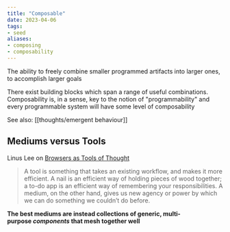 ```yaml
---
title: "Composable"
date: 2023-04-06
tags:
- seed
aliases:
- composing
- composability
---
```


The ability to freely combine smaller programmed artifacts into larger ones, to accomplish larger goals

There exist building blocks which span a range of useful combinations. Composability is, in a sense, key to the notion of "programmability" and every programmable system will have some level of composability

See also: [[thoughts/emergent behaviour]]

## Mediums versus Tools
Linus Lee on [Browsers as Tools of Thought](https://thesephist.com/posts/browser/)

> A tool is something that takes an existing workflow, and makes it more efficient. A nail is an efficient way of holding pieces of wood together; a to-do app is an efficient way of remembering your responsibilities. A medium, on the other hand, gives us new agency or power by which we can do something we couldn’t do before.

**The best mediums are instead collections of generic, multi-purpose _components_ that mesh together well**
